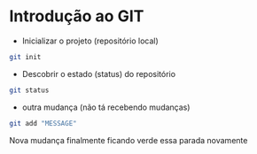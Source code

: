 # Introdução ao GIT

- Inicializar o projeto (repositório local)

```bash
git init
```

- Descobrir o estado (status) do repositório

```bash
git status
```

- outra mudança (não tá recebendo mudanças)

```bash
git add "MESSAGE"
```

Nova mudança finalmente ficando verde essa parada novamente
